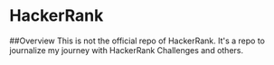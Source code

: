 # HackerRank

##Overview
This is not the official repo of HackerRank. It's a repo to journalize my journey with HackerRank Challenges and others.
